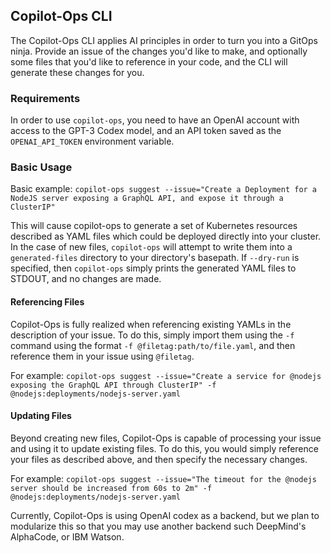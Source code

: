 ## Copilot-Ops CLI

The Copilot-Ops CLI applies AI principles in order to turn you into a GitOps ninja.
Provide an issue of the changes you'd like to make, and optionally some files that 
you'd like to reference in your code, and the CLI will generate these changes for you.

### Requirements

In order to use `copilot-ops`, you need to have an OpenAI account with access to the GPT-3 Codex model,
and an API token saved as the `OPENAI_API_TOKEN` environment variable.


### Basic Usage

Basic example:
`copilot-ops suggest --issue="Create a Deployment for a NodeJS server exposing a GraphQL API, and expose it through a ClusterIP"`

This will cause copilot-ops to generate a set of Kubernetes resources described as YAML files which could be deployed directly into your cluster.
In the case of new files, `copilot-ops` will attempt to write them into a `generated-files` directory to your directory's basepath.
If `--dry-run` is specified, then `copilot-ops` simply prints the generated YAML files to STDOUT, and no changes are made.


#### Referencing Files

Copilot-Ops is fully realized when referencing existing YAMLs in the description of your issue.
To do this, simply import them using the `-f` command using the format `-f @filetag:path/to/file.yaml`, and then reference them in your issue using `@filetag`.

For example:
`copilot-ops suggest --issue="Create a service for @nodejs exposing the GraphQL API through ClusterIP" -f @nodejs:deployments/nodejs-server.yaml`


#### Updating Files

Beyond creating new files, Copilot-Ops is capable of processing your issue and using it to update existing files.
To do this, you would simply reference your files as described above, and then specify the necessary changes.

For example:
`copilot-ops suggest --issue="The timeout for the @nodejs server should be increased from 60s to 2m" -f @nodejs:deployments/nodejs-server.yaml`



Currently, Copilot-Ops is using OpenAI codex as a backend, but we plan to modularize this so that you may use another backend such DeepMind's AlphaCode, or IBM Watson.

